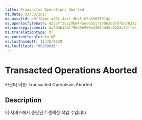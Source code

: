 ```yaml
---
title: Transacted Operations Aborted
ms.date: 03/30/2017
ms.assetid: d0ff844c-a33c-4ecf-8be5-b5b33635914a
ms.openlocfilehash: 623eff3bc19b844aeeda31f190626b7df0a76332
ms.sourcegitcommit: bc293b14af795e0e999e3304dd40c0222cf2ffe4
ms.translationtype: MT
ms.contentlocale: ko-KR
ms.lasthandoff: 11/26/2020
ms.locfileid: "96250036"
---
```

# <a name="transacted-operations-aborted"></a>Transacted Operations Aborted

카운터 이름: Transacted Operations Aborted  
  
## <a name="description"></a>Description  

 이 서비스에서 중단된 트랜잭션 작업 수입니다.
